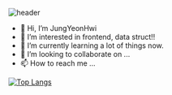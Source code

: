 ![header](https://capsule-render.vercel.app/api?type=waving&color=auto&height=50&section=header&text=YeonHwi%20grass%20world&fontSize=30)

- 👋 Hi, I’m JungYeonHwi
- 👀 I’m interested in frontend, data struct!!
- 🌱 I’m currently learning a lot of things now.
- 💞️ I’m looking to collaborate on ...
- 📫 How to reach me ...

<!---
JungYeonHwi/JungYeonHwi is a ✨ special ✨ repository because its `README.md` (this file) appears on your GitHub profile.
You can click the Preview link to take a look at your changes.
--->

[![Top Langs](https://github-readme-stats.vercel.app/api/top-langs/?username=JungYeonHwi)](https://github.com/JungYeonHwi/github-readme-stats)
